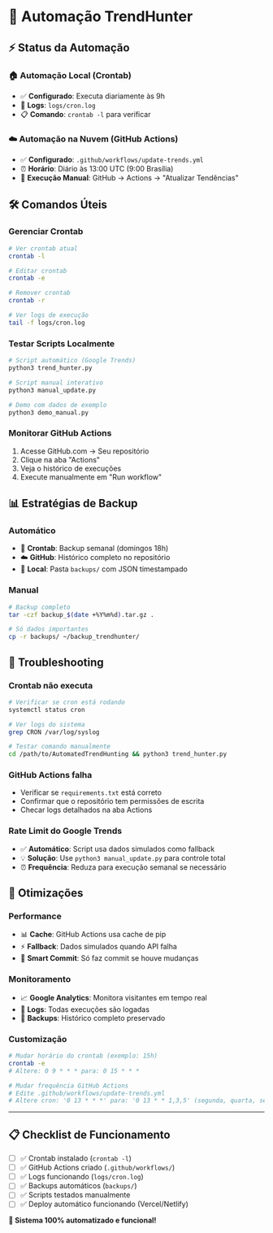 # 🤖 Automação TrendHunter

## ⚡ Status da Automação

### 🏠 Automação Local (Crontab)
- ✅ **Configurado**: Executa diariamente às 9h
- 📁 **Logs**: `logs/cron.log`
- 📋 **Comando**: `crontab -l` para verificar

### ☁️ Automação na Nuvem (GitHub Actions)
- ✅ **Configurado**: `.github/workflows/update-trends.yml`
- ⏰ **Horário**: Diário às 13:00 UTC (9:00 Brasília)
- 🔄 **Execução Manual**: GitHub → Actions → "Atualizar Tendências"

## 🛠️ Comandos Úteis

### Gerenciar Crontab
```bash
# Ver crontab atual
crontab -l

# Editar crontab
crontab -e

# Remover crontab
crontab -r

# Ver logs de execução
tail -f logs/cron.log
```

### Testar Scripts Localmente
```bash
# Script automático (Google Trends)
python3 trend_hunter.py

# Script manual interativo
python3 manual_update.py

# Demo com dados de exemplo
python3 demo_manual.py
```

### Monitorar GitHub Actions
1. Acesse GitHub.com → Seu repositório
2. Clique na aba "Actions"
3. Veja o histórico de execuções
4. Execute manualmente em "Run workflow"

## 📊 Estratégias de Backup

### Automático
- 🤖 **Crontab**: Backup semanal (domingos 18h)
- ☁️ **GitHub**: Histórico completo no repositório
- 💾 **Local**: Pasta `backups/` com JSON timestampado

### Manual
```bash
# Backup completo
tar -czf backup_$(date +%Y%m%d).tar.gz .

# Só dados importantes
cp -r backups/ ~/backup_trendhunter/
```

## 🔧 Troubleshooting

### Crontab não executa
```bash
# Verificar se cron está rodando
systemctl status cron

# Ver logs do sistema
grep CRON /var/log/syslog

# Testar comando manualmente
cd /path/to/AutomatedTrendHunting && python3 trend_hunter.py
```

### GitHub Actions falha
- Verificar se `requirements.txt` está correto
- Confirmar que o repositório tem permissões de escrita
- Checar logs detalhados na aba Actions

### Rate Limit do Google Trends
- ✅ **Automático**: Script usa dados simulados como fallback
- 💡 **Solução**: Use `python3 manual_update.py` para controle total
- ⏰ **Frequência**: Reduza para execução semanal se necessário

## 🎯 Otimizações

### Performance
- 📊 **Cache**: GitHub Actions usa cache de pip
- ⚡ **Fallback**: Dados simulados quando API falha
- 🔄 **Smart Commit**: Só faz commit se houve mudanças

### Monitoramento
- 📈 **Google Analytics**: Monitora visitantes em tempo real
- 📝 **Logs**: Todas execuções são logadas
- 💾 **Backups**: Histórico completo preservado

### Customização
```bash
# Mudar horário do crontab (exemplo: 15h)
crontab -e
# Altere: 0 9 * * * para: 0 15 * * *

# Mudar frequência GitHub Actions
# Edite .github/workflows/update-trends.yml
# Altere cron: '0 13 * * *' para: '0 13 * * 1,3,5' (segunda, quarta, sexta)
```

---

## 📋 **Checklist de Funcionamento**

- [ ] ✅ Crontab instalado (`crontab -l`)
- [ ] ✅ GitHub Actions criado (`.github/workflows/`)
- [ ] ✅ Logs funcionando (`logs/cron.log`)
- [ ] ✅ Backups automáticos (`backups/`)
- [ ] ✅ Scripts testados manualmente
- [ ] ✅ Deploy automático funcionando (Vercel/Netlify)

**🎉 Sistema 100% automatizado e funcional!**